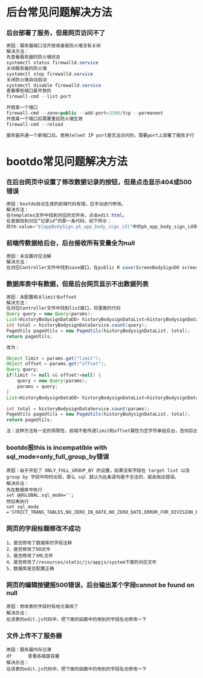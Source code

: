 # 后台常见问题解决方法

### 后台部署了服务，但是网页访问不了

```java
原因：服务器端口没开放或者是防火墙没有关闭
解决方法：
先查看服务器的防火墙状态
systemctl status firewalld.service
关闭服务器的防火墙
systemctl stop firewalld.service
关闭防火墙自动启动
systemctl disable firewalld.service
查看哪些端口是开放的
firewall-cmd --list-port

开放某一个端口
firewall-cmd --zone=public --add-port=3306/tcp --permanent
开放某一个端口后需要重启防火墙生效
firewall-cmd --reload

服务器开通一个新端口后，使用telnet IP port是无法访问的，需要port上部署了服务才行
```



# bootdo常见问题解决方法

### 在后台网页中设置了修改数据记录的按钮，但是点击显示404或500错误

```java
原因：bootdo自动生成的前端代码有错，应手动进行修改。
解决方法：
在templates文件中找到对应的文件夹，点击edit.html。
在里面找到对应“记录id”的那一条代码，如下所示：
将th:value="${appBodySign.pk_app_body_sign_id}"中的pk_app_body_sign_id改为DO文件中的变量pkAppBodySignId即可。
```



### 前端传数据给后台，后台接收所有变量全为null

```java
原因：未设置对应注解
解决方法：
在对应Controller文件中找到save接口，在public R save(ScreenBodySignDO screenBodySign)中添加注解，改为public R save(@RequestBody ScreenBodySignDO screenBodySign)即可。
```



### 数据库表中有数据，但是后台网页显示不出数据列表

```java
原因：未配置相关limit与offset
解决方法：
在对应Controller文件中找到list接口，将里面的代码
Query query = new Query(params);
List<HistoryBodysignDataDO> historyBodysignDataList=historyBodysignDataService.list(query);
int total = historyBodysignDataService.count(query);
PageUtils pageUtils = new PageUtils(historyBodysignDataList, total);
return pageUtils;

改为：

Object limit = params.get("limit");
Object offset = params.get("offset");
Query query;
if(limit != null && offset!=null) {
    query = new Query(params);
    params = query;
}
List<HistoryBodysignDataDO> historyBodysignDataList=historyBodysignDataService.list(params);

int total = historyBodysignDataService.count(params);
PageUtils pageUtils = new PageUtils(historyBodysignDataList, total);
return pageUtils;	

注：这种方法有一定的局限性，前端不能传递limit和offset属性为空字符串给后台，否则后台会报错。
```



### bootdo报this is incompatible with sql_mode=only_full_group_by错误

```
原因：由于开启了 ONLY_FULL_GROUP_BY 的设置，如果没有字段在 target list 以及 group by 字段中同时出现，那么 sql 就认为此条语句是不合法的，就会抛出错误。
解决办法：
先在数据库中执行
set @@GLOBAL.sql_mode='';
然后再执行
set sql_mode ='STRICT_TRANS_TABLES,NO_ZERO_IN_DATE,NO_ZERO_DATE,ERROR_FOR_DIVISION_BY_ZERO,NO_AUTO_CREATE_USER,NO_ENGINE_SUBSTITUTION';
```



### 网页的字段标题修改不成功

```
1、是否修改了数据库的字段注释
2、是否修改了DO文件
3、是否修改了XML文件
4、是否修改了/resources/static/js/appjs/system下面的对应文件
5、数据库是否配置正确
```



### 网页的编辑按键报500错误，后台输出某个字段cannot be found on null

```
原因：修改表的字段时有地方漏改了
解决办法：
在该表的edit.js代码中，把下面的函数中的用到的字段名也修改一下
```



### 文件上传不了服务器

```
原因：服务器内存已满
df		查看各磁盘容量
解决办法：
在该表的edit.js代码中，把下面的函数中的用到的字段名也修改一下
```

